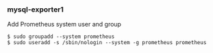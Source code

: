 ### mysql-exporter1

Add Prometheus system user and group
```
$ sudo groupadd --system prometheus
$ sudo useradd -s /sbin/nologin --system -g prometheus prometheus
```


